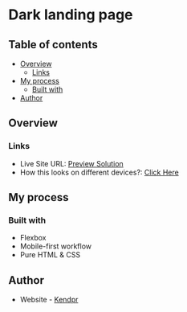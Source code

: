 # Dark landing page

## Table of contents

- [Overview](#overview)
  - [Links](#links)
- [My process](#my-process)
  - [Built with](#built-with)
- [Author](#author)

## Overview

### Links

- Live Site URL: [Preview Solution](https://RealKendpr.github.io/dark-landing-page)
- How this looks on different devices?: [Click Here](https://ui.dev/amiresponsive?url=https://RealKendpr.github.io/clipboard-landing-page/)

## My process

### Built with

- Flexbox
- Mobile-first workflow
- Pure HTML & CSS

## Author
- Website - [Kendpr](https://kendpr.blogspot.com)
